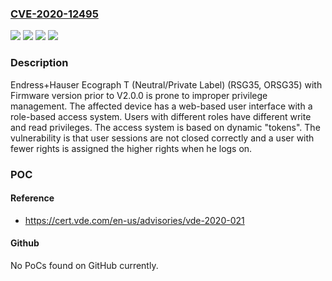 ### [CVE-2020-12495](https://cve.mitre.org/cgi-bin/cvename.cgi?name=CVE-2020-12495)
![](https://img.shields.io/static/v1?label=Product&message=ORSG35%20-%20Ecograph%20T%20Neutral%2FPrivate%20Label&color=blue)
![](https://img.shields.io/static/v1?label=Product&message=RSG35%20-%20Ecograph%20T&color=blue)
![](https://img.shields.io/static/v1?label=Version&message=V1.0.0%3C%20V2.0.0%20&color=brighgreen)
![](https://img.shields.io/static/v1?label=Vulnerability&message=CWE-269%20Improper%20Privilege%20Management&color=brighgreen)

### Description

Endress+Hauser Ecograph T (Neutral/Private Label) (RSG35, ORSG35) with Firmware version prior to V2.0.0 is prone to improper privilege management. The affected device has a web-based user interface with a role-based access system. Users with different roles have different write and read privileges. The access system is based on dynamic "tokens". The vulnerability is that user sessions are not closed correctly and a user with fewer rights is assigned the higher rights when he logs on.

### POC

#### Reference
- https://cert.vde.com/en-us/advisories/vde-2020-021

#### Github
No PoCs found on GitHub currently.


